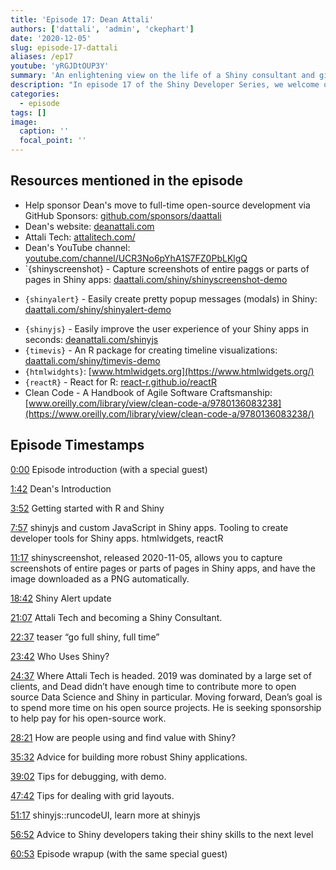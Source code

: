 ```yaml
---
title: 'Episode 17: Dean Attali'
authors: ['dattali', 'admin', 'ckephart']
date: '2020-12-05'
slug: episode-17-dattali
aliases: /ep17
youtube: 'yRGJDtOUP3Y' 
summary: 'An enlightening view on the life of a Shiny consultant and giving back to the Shiny open-source community with Dean Attali!'
description: "In episode 17 of the Shiny Developer Series, we welcome one of the earliest contributors to the Shiny ecosystem and the founder of AttaliTech, Dean Attali! In this illuminating conversation, you will hear all about how Dean arrived to the world of Shiny, updates to his excellent open-source packages like {shinyalert} and the brand-new {shinyscreenshot}, the origins of Attali Tech, and his new journey to becoming a full-time open-source R and Shiny developer!"
categories:
  - episode
tags: []
image:
  caption: ''
  focal_point: ''
---
```


## Resources mentioned in the episode

* Help sponsor Dean's move to full-time open-source development via GitHub Sponsors: [github.com/sponsors/daattali](https://github.com/sponsors/daattali)
* Dean's website: [deanattali.com](https://deanattali.com)
* Attali Tech: [attalitech.com/](https://attalitech.com)
* Dean's YouTube channel: [youtube.com/channel/UCR3No6pYhA1S7FZ0PbLKlgQ](https://www.youtube.com/channel/UCR3No6pYhA1S7FZ0PbLKlgQ)
* `{shinyscreenshot} - Capture screenshots of entire paggs or parts of pages in Shiny apps: [daattali.com/shiny/shinyscreenshot-demo](https://daattali.com/shiny/shinyscreenshot-demo)
+ `{shinyalert}` - Easily create pretty popup messages (modals) in Shiny: [daattali.com/shiny/shinyalert-demo](https://daattali.com/shiny/shinyalert-demo)
* `{shinyjs}` - Easily improve the user experience of your Shiny apps in seconds: [deanattali.com/shinyjs](https://deanattali.com/shinyjs)
* `{timevis}` - An R package for creating timeline visualizations: [daattali.com/shiny/timevis-demo](https://daattali.com/shiny/timevis-demo)
* `{htmlwidghts}`: [www.htmlwidgets.org](https://www.htmlwidgets.org/)
* `{reactR}` - React for R: [react-r.github.io/reactR](https://react-r.github.io/reactR)
* Clean Code - A Handbook of Agile Software Craftsmanship: [www.oreilly.com/library/view/clean-code-a/9780136083238](https://www.oreilly.com/library/view/clean-code-a/9780136083238/)


## Episode Timestamps

[0:00](https://www.youtube.com/watch?v=yRGJDtOUP3Y&t=0m0s) Episode introduction (with a special guest)

[1:42](https://www.youtube.com/watch?v=yRGJDtOUP3Y&t=1m42s) Dean's Introduction 

[3:52](https://www.youtube.com/watch?v=yRGJDtOUP3Y&t=3m52s) Getting started with R and Shiny

[7:57](https://www.youtube.com/watch?v=yRGJDtOUP3Y&t=7m57s) shinyjs and custom JavaScript in Shiny apps. Tooling to create developer tools for Shiny apps. htmlwidgets, reactR

[11:17](https://www.youtube.com/watch?v=yRGJDtOUP3Y&t=11m17s) shinyscreenshot, released 2020-11-05, allows you to capture screenshots of entire pages or parts of pages in Shiny apps, and have the image downloaded as a PNG automatically.

[18:42](https://www.youtube.com/watch?v=yRGJDtOUP3Y&t=18m42s) Shiny Alert update

[21:07](https://www.youtube.com/watch?v=yRGJDtOUP3Y&t=21m7s) Attali Tech and becoming a Shiny Consultant.

[22:37](https://www.youtube.com/watch?v=yRGJDtOUP3Y&t=22m37s) teaser “go full shiny, full time”

[23:42](https://www.youtube.com/watch?v=yRGJDtOUP3Y&t=23m42s) Who Uses Shiny?

[24:37](https://www.youtube.com/watch?v=yRGJDtOUP3Y&t=24m37s) Where Attali Tech is headed.  2019 was dominated by a large set of clients, and Dead didn’t have enough time to contribute more to open source Data Science and Shiny in particular. Moving forward, Dean’s goal is to spend more time on his open source projects. He is seeking sponsorship to help pay for his open-source work.

[28:21](https://www.youtube.com/watch?v=yRGJDtOUP3Y&t=28m21s) How are people using and find value with Shiny?

[35:32](https://www.youtube.com/watch?v=yRGJDtOUP3Y&t=35m32s) Advice for building more robust Shiny applications.

[39:02](https://www.youtube.com/watch?v=yRGJDtOUP3Y&t=39m02s) Tips for debugging, with demo.

[47:42](https://www.youtube.com/watch?v=yRGJDtOUP3Y&t=47m42s) Tips for dealing with grid layouts.

[51:17](https://www.youtube.com/watch?v=yRGJDtOUP3Y&t=51m17s) shinyjs::runcodeUI, learn more at shinyjs

[56:52](https://www.youtube.com/watch?v=yRGJDtOUP3Y&t=56m52s) Advice to Shiny developers taking their shiny skills to the next level

[60:53](https://www.youtube.com/watch?v=yRGJDtOUP3Y&t=60m53s) Episode wrapup (with the same special guest)
